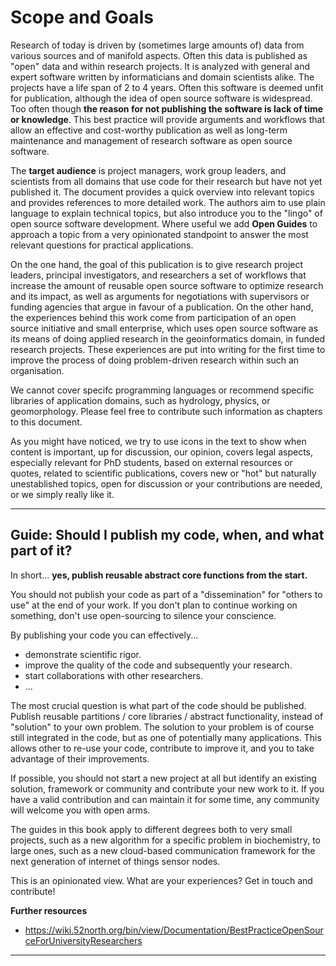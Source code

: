 # Scope and Goals

Research of today is driven by (sometimes large amounts of) data from various sources and of manifold aspects. Often this data is published as "open" data and within research projects. It is analyzed with general and expert software written by informaticians and domain scientists alike. The projects have a life span of 2 to 4 years. Often this software is deemed unfit for publication, although the idea of open source software is widespread. Too often though **the reason for not publishing the software is lack of time or knowledge**. This best practice will provide arguments and workflows that allow an effective and cost-worthy publication as well as long-term maintenance and management of research software as open source software.

The **target audience** is project managers, work group leaders, and scientists from all domains that use code for their research but have not yet published it. The document provides a quick overview into relevant topics and provides references to more detailed work. The authors aim to use plain language to explain technical topics, but also introduce you to the "lingo" of open source software development. Where useful we add **<i class="octicon octicon-megaphone"></i> Open Guides** to approach a topic from a very opinionated standpoint to answer the most relevant questions for practical applications.

On the one hand, the goal of this publication is to give research project leaders, principal investigators, and researchers a set of workflows that increase the amount of reusable open source software to optimize research and its impact, as well as arguments for negotiations with supervisors or funding agencies that argue in favour of a publication.
On the other hand, the experiences behind this work come from participation of an open source initiative and small enterprise, which uses open source software as its means of doing applied research in the geoinformatics domain, in funded research projects. These experiences are put into writing for the first time to improve the process of doing problem-driven research within such an organisation.

We cannot cover specifc programming languages or recommend specific libraries of application domains, such as hydrology, physics, or geomorphology. Please feel free to <i class="octicon octicon-comment-discussion"></i> contribute such information as chapters to this document.

<!-- https://octicons.github.com/ -->
As you might have noticed, we try to use icons in the text to show when content is <i class="octicon octicon-alert"></i> important, up for <i class="octicon octicon-comment-discussion"></i> discussion, our <i class="octicon octicon-megaphone"></i> opinion, covers <i class="octicon octicon-law"></i> legal aspects, especially relevant for <i class="octicon octicon-mortar-board"></i> PhD students, based on <i class="octicon octicon-link-external"></i> external resources or <i class="octicon octicon-quote"></i> quotes, related to <i class="octicon octicon-pencil"></i> scientific publications, covers <i class="octicon octicon-pulse"></i> new or <i class="octicon octicon-flame"></i> "hot" but naturally unestablished topics, <i class="octicon octicon-comment-discussion"></i> open for discussion or your contributions are needed, or we simply <i class="octicon octicon-heart"></i> really like it.

<!-- http://styleguide.gitbook.com/ -->

---

## <i class="octicon octicon-megaphone"></i> Guide: Should I publish my code, when, and what part of it?</h3>

In short... <b>yes, publish reusable abstract core functions from the start.</b>

You should not publish your code as part of a "dissemination" for "others to use" at the end of your work. If you don't plan to continue working on something, don't use open-sourcing to silence your conscience.
        
By publishing your code you can effectively...
* demonstrate scientific rigor.
* improve the quality of the code and subsequently your research.
* start collaborations with other researchers.
* ...

The most crucial question is what part of the code should be published. Publish reusable partitions / core libraries / abstract functionality, instead of "solution" to your own problem. The solution to your problem is of course still integrated in the code, but as one of potentially many applications. This allows other to re-use your code, contribute to improve it, and you to take advantage of their improvements.

If possible, you should not start a new project at all but identify an existing solution, framework or community and contribute your new work to it. If you have a valid contribution and can maintain it for some time, any community will welcome you with open arms.
        
The guides in this book apply to different degrees both to very small projects, such as a new algorithm for a specific problem in biochemistry, to large ones, such as a new cloud-based communication framework for the next generation of internet of things sensor nodes.

<i class="octicon octicon-comment-discussion"></i> This is an opinionated view. What are your experiences? Get in touch and contribute!</p>

**Further resources**
* https://wiki.52north.org/bin/view/Documentation/BestPracticeOpenSourceForUniversityResearchers

---